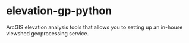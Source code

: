 # elevation-gp-python
ArcGIS elevation analysis tools that allows you to setting up an in-house viewshed geoprocessing service.
